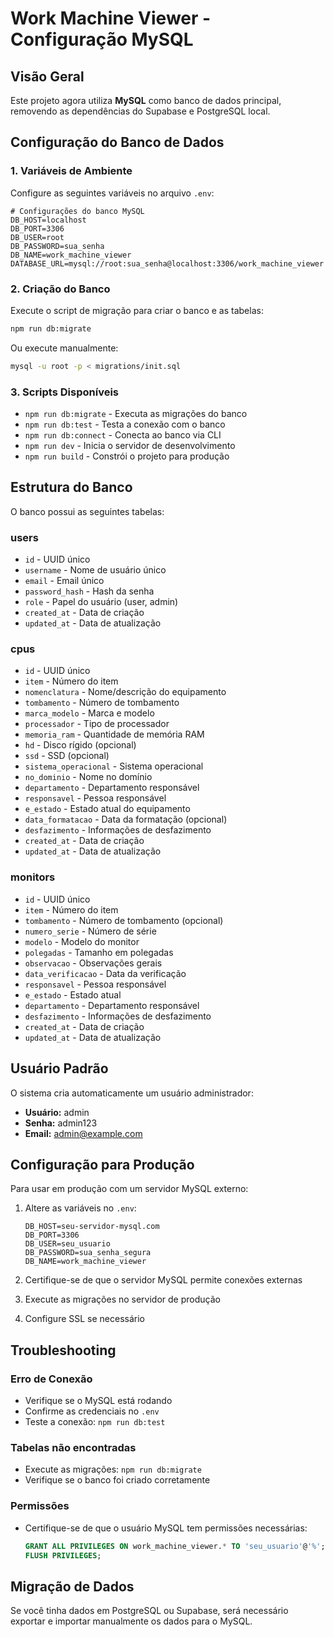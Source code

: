 # Work Machine Viewer - Configuração MySQL

## Visão Geral

Este projeto agora utiliza **MySQL** como banco de dados principal, removendo as dependências do Supabase e PostgreSQL local.

## Configuração do Banco de Dados

### 1. Variáveis de Ambiente

Configure as seguintes variáveis no arquivo `.env`:

```env
# Configurações do banco MySQL
DB_HOST=localhost
DB_PORT=3306
DB_USER=root
DB_PASSWORD=sua_senha
DB_NAME=work_machine_viewer
DATABASE_URL=mysql://root:sua_senha@localhost:3306/work_machine_viewer
```

### 2. Criação do Banco

Execute o script de migração para criar o banco e as tabelas:

```bash
npm run db:migrate
```

Ou execute manualmente:

```bash
mysql -u root -p < migrations/init.sql
```

### 3. Scripts Disponíveis

- `npm run db:migrate` - Executa as migrações do banco
- `npm run db:test` - Testa a conexão com o banco
- `npm run db:connect` - Conecta ao banco via CLI
- `npm run dev` - Inicia o servidor de desenvolvimento
- `npm run build` - Constrói o projeto para produção

## Estrutura do Banco

O banco possui as seguintes tabelas:

### users
- `id` - UUID único
- `username` - Nome de usuário único
- `email` - Email único
- `password_hash` - Hash da senha
- `role` - Papel do usuário (user, admin)
- `created_at` - Data de criação
- `updated_at` - Data de atualização

### cpus
- `id` - UUID único
- `item` - Número do item
- `nomenclatura` - Nome/descrição do equipamento
- `tombamento` - Número de tombamento
- `marca_modelo` - Marca e modelo
- `processador` - Tipo de processador
- `memoria_ram` - Quantidade de memória RAM
- `hd` - Disco rígido (opcional)
- `ssd` - SSD (opcional)
- `sistema_operacional` - Sistema operacional
- `no_dominio` - Nome no domínio
- `departamento` - Departamento responsável
- `responsavel` - Pessoa responsável
- `e_estado` - Estado atual do equipamento
- `data_formatacao` - Data da formatação (opcional)
- `desfazimento` - Informações de desfazimento
- `created_at` - Data de criação
- `updated_at` - Data de atualização

### monitors
- `id` - UUID único
- `item` - Número do item
- `tombamento` - Número de tombamento (opcional)
- `numero_serie` - Número de série
- `modelo` - Modelo do monitor
- `polegadas` - Tamanho em polegadas
- `observacao` - Observações gerais
- `data_verificacao` - Data da verificação
- `responsavel` - Pessoa responsável
- `e_estado` - Estado atual
- `departamento` - Departamento responsável
- `desfazimento` - Informações de desfazimento
- `created_at` - Data de criação
- `updated_at` - Data de atualização

## Usuário Padrão

O sistema cria automaticamente um usuário administrador:
- **Usuário:** admin
- **Senha:** admin123
- **Email:** admin@example.com

## Configuração para Produção

Para usar em produção com um servidor MySQL externo:

1. Altere as variáveis no `.env`:
   ```env
   DB_HOST=seu-servidor-mysql.com
   DB_PORT=3306
   DB_USER=seu_usuario
   DB_PASSWORD=sua_senha_segura
   DB_NAME=work_machine_viewer
   ```

2. Certifique-se de que o servidor MySQL permite conexões externas
3. Execute as migrações no servidor de produção
4. Configure SSL se necessário

## Troubleshooting

### Erro de Conexão
- Verifique se o MySQL está rodando
- Confirme as credenciais no `.env`
- Teste a conexão: `npm run db:test`

### Tabelas não encontradas
- Execute as migrações: `npm run db:migrate`
- Verifique se o banco foi criado corretamente

### Permissões
- Certifique-se de que o usuário MySQL tem permissões necessárias:
  ```sql
  GRANT ALL PRIVILEGES ON work_machine_viewer.* TO 'seu_usuario'@'%';
  FLUSH PRIVILEGES;
  ```

## Migração de Dados

Se você tinha dados em PostgreSQL ou Supabase, será necessário exportar e importar manualmente os dados para o MySQL.